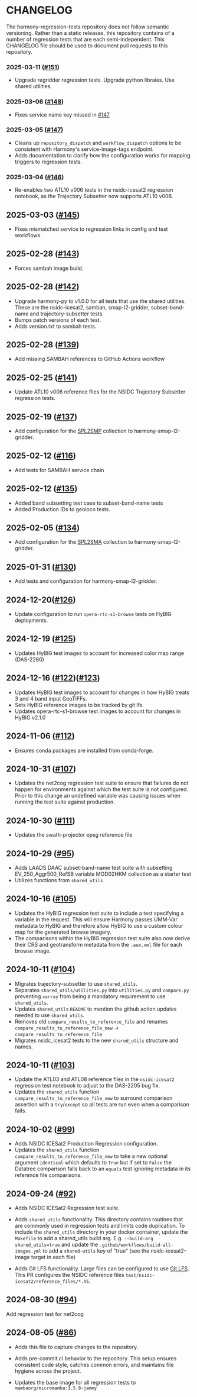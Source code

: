 # CHANGELOG

The harmony-regression-tests repository does not follow semantic
versioning. Rather than a static releases, this repository contains of a number
of regression tests that are each semi-independent.  This CHANGELOG file should be used
to document pull requests to this repository.

### 2025-03-11 ([#151](https://github.com/nasa/harmony-regression-tests/pull/151))

- Upgrade regridder regression tests. Upgrade python libraies. Use shared utilities.

### 2025-03-06 ([#148](https://github.com/nasa/harmony-regression-tests/pull/148))

- Fixes service name key missed in [#147](https://github.com/nasa/harmony-regression-tests/pull/147)

### 2025-03-05 ([#147](https://github.com/nasa/harmony-regression-tests/pull/147))

- Cleans up `repository_dispatch` and `workflow_dispatch` options to be consistent with Harmony's service-image-tags endpoint.
- Adds documentation to clarify how the configuration works for mapping triggers to regression tests.

### 2025-03-04 ([#146](https://github.com/nasa/harmony-regression-tests/pull/146))

- Re-enables two ATL10 v006 tests in the nsidc-icesat2 regression notebook, as the Trajectory Subsetter now supports ATL10 v006.

## 2025-03-03 ([#145](https://github.com/nasa/harmony-regression-tests/pull/145))

- Fixes mismatched service to regression links in config and test workflows.

## 2025-02-28 ([#143](https://github.com/nasa/harmony-regression-tests/pull/143))

- Forces sambah image build.

## 2025-02-28 ([#142](https://github.com/nasa/harmony-regression-tests/pull/142))

- Upgrade harmony-py to v1.0.0 for all tests that use the shared utilities. These are the nsidc-icesat2, sambah, smap-l2-gridder, subset-band-name and trajectory-subsetter tests.
- Bumps patch versions of each test.
- Adds version.txt to sambah tests.

## 2025-02-28 ([#139](https://github.com/nasa/harmony-regression-tests/pull/139))

- Add missing SAMBAH references to GitHub Actions workflow

## 2025-02-25 ([#141](https://github.com/nasa/harmony-regression-tests/pull/141))

- Update ATL10 v006 reference files for the NSIDC Trajectory Subsetter regression tests.

## 2025-02-19 ([#137](https://github.com/nasa/harmony-regression-tests/pull/137))

- Add configuration for the [SPL2SMP](https://nsidc.org/data/spl2smp/versions/9) collection to harmony-smap-l2-gridder.

## 2025-02-12 ([#116](https://github.com/nasa/harmony-regression-tests/pull/116))

- Add tests for SAMBAH service chain

## 2025-02-12 ([#135](https://github.com/nasa/harmony-regression-tests/pull/135))

- Added band subsetting test case to subset-band-name tests
- Added Production IDs to geoloco tests.

## 2025-02-05 ([#134](https://github.com/nasa/harmony-regression-tests/pull/134))

- Add configuration for the [SPL2SMA](https://nsidc.org/data/spl2sma/versions/3) collection to harmony-smap-l2-gridder.

## 2025-01-31 ([#130](https://github.com/nasa/harmony-regression-tests/pull/130))

- Add tests and configuration for harmony-smap-l2-gridder.

## 2024-12-20([#126](https://github.com/nasa/harmony-regression-tests/pull/126))

- Update configuration to run `opera-rtc-s1-browse` tests on HyBIG deployments.

## 2024-12-19 ([#125](https://github.com/nasa/harmony-regression-tests/pull/125))

- Updates HyBIG test images to account for increased color map range (DAS-2280)

## 2024-12-16 ([#122](https://github.com/nasa/harmony-regression-tests/pull/122))([#123](https://github.com/nasa/harmony-regression-tests/pull/123))

- Updates HyBIG test images to account for changes in how HyBIG treats 3 and 4 band input GeoTIFFs.
- Sets HyBIG reference images to be tracked by git lfs.
- Updates opera-rtc-s1-browse test images to account for changes in HyBIG v2.1.0

## 2024-11-06 ([#112](https://github.com/nasa/harmony-regression-tests/pull/112))

- Ensures conda packages are installed from conda-forge.

## 2024-10-31 ([#107](https://github.com/nasa/harmony-regression-tests/pull/107))

- Updates the net2cog regression test suite to ensure that failures do not
  happen for environments against which the test suite is not configured. Prior
  to this change an undefined variable was causing issues when running the test
  suite against production.

## 2024-10-30 ([#111](https://github.com/nasa/harmony-regression-tests/pull/111))

- Updates the swath-projector epsg reference file

## 2024-10-29 ([#95](https://github.com/nasa/harmony-regression-tests/pull/95))

- Adds LAADS DAAC subset-band-name test suite with subsetting EV_250_Aggr500_RefSB
  variable MOD02HKM collection as a starter test
- Utilizes functions from `shared_utils`

## 2024-10-16 ([#105](https://github.com/nasa/harmony-regression-tests/pull/105))

- Updates the HyBIG regression test suite to include a test specifying a variable
  in the request. This will ensure Harmony passes UMM-Var metadata to HyBIG and
  therefore allow HyBIG to use a custom colour map for the generated browse
  imagery.
- The comparisons within the HyBIG regression test suite also now derive their
  CRS and geotransform metadata from the `.aux.xml` file for each browse image.

## 2024-10-11 ([#104](https://github.com/nasa/harmony-regression-tests/pull/104))

- Migrates trajectory-subsetter to use `shared_utils`.
- Separates `shared_utils/utilities.py` into `utilities.py` and `compare.py` preventing `xarray` from being a mandatory requirement to use `shared_utils`.
- Updates `shared_utils` `README` to mention the github action updates needed to use `shared_utils`.
- Removes old `compare_results_to_reference_file` and renames `compare_results_to_reference_file_new` -> `compare_results_to_reference_file`
- Migrates nsidc_icesat2 tests to the new `shared_utils` structure and names.

## 2024-10-11 ([#103](https://github.com/nasa/harmony-regression-tests/pull/103))

- Update the ATL03 and ATL08 reference files in the `nsidc-icesat2` regression
  test notebook to adjust to the DAS-2205 bug fix.
- Updates the `shared_utils` function `compare_results_to_reference_file_new`
  to surround comparison assertion with a `try`/`except` so all tests are run
  even when a comparison fails.

## 2024-10-02 ([#99](https://github.com/nasa/harmony-regression-tests/pull/99))

- Adds NSIDC ICESat2 Production Regression configuration.
- Updates the `shared_utils` function `compare_results_to_reference_file_new`
  to take a new optional argument `identical` which defaults to `True` but if
  set to `False` the Datatree comparison falls back to an `equals` test
  ignoring metadata in its reference file comparisons.


## 2024-09-24 ([#92](https://github.com/nasa/harmony-regression-tests/pull/92))

- Adds NSIDC ICESat2 Regression test suite.

- Adds `shared_utils` functionality. This directory contains routines that are commonly used in regression tests and limits code duplication. To include the `shared_utils` directory in your docker container, update the `Makefile` to add a shared_utils build arg. E.g. `--build-arg shared_utils=true` and update the `.github/workflows/build-all-images.yml` to add a `shared-utils` key of "true" (see the nsidc-icesat2-image target in each file)

- Adds Git LFS functionality. Large files can be configured to use [Git LFS](https://git-lfs.com/). This PR configures the NSIDC reference files  `test/nsidc-icesat2/reference_files/*.h5`.


## 2024-08-30 ([#94](https://github.com/nasa/harmony-regression-tests/pull/94))

Add regression test for net2cog

## 2024-08-05 ([#86](https://github.com/nasa/harmony-regression-tests/pull/86))

- Adds this file to capture changes to the repository.

- Adds pre-commit.ci behavior to the repository. This setup ensures consistent code style, catches common errors, and maintains file hygiene across the project.

- Updates the base image for all regression tests to `mambaorg/micromamba:1.5.8-jammy`
